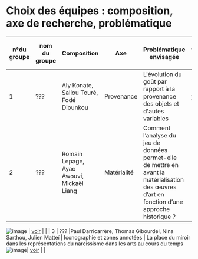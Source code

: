 # Choix des équipes : composition, axe de recherche, problématique

| n°du groupe 	| nom du groupe 	| Composition 	| Axe 	| Problématique envisagée 	| Lien vers le PAD | Repo Github
|-	|-	|-	|-	|-	|-	|- |
| 1 	|  ???	|Aly Konate, Saliou Touré, Fodé Diounkou	| Provenance 	| L'évolution du goût par rapport à la provenance des objets et d'autes variables 	| [voir](https://annuel2.framapad.org/p/dathda_groupe1)  |       |
| 2 	| ??? 	|Romain  Lepage, Ayao Awouvi, Mickaël Liang	| Matérialité 	| Comment l’analyse du jeu de données permet-elle de mettre en avant la matérialisation des œuvres d’art en fonction d’une approche historique ?
![image](https://user-images.githubusercontent.com/5808531/117056839-0dac8900-ad1d-11eb-9f06-4e4a59e579d3.png)
 	| [voir](https://annuel2.framapad.org/p/dathda_groupe2)    |     |
| 3 	| ??? 	|Paul Darricarrère, Thomas Gibourdel, Nina Sarthou, Julien Matteï  	| Iconographie et zones annotées 	| La place du miroir dans les représentations du narcissisme dans les arts au cours du temps
![image](https://user-images.githubusercontent.com/5808531/117056893-1b620e80-ad1d-11eb-9389-cfff4d3b1c96.png)| [voir](https://annuel2.framapad.org/p/dathda_groupe3)    |     |
